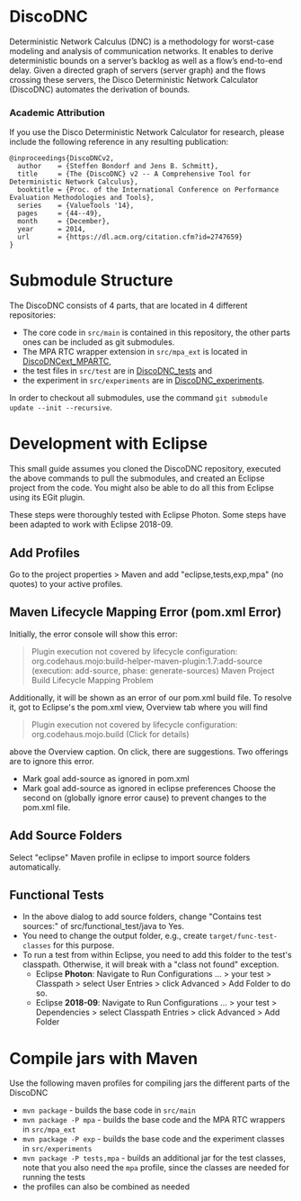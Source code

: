 # DiscoDNC

Deterministic Network Calculus (DNC) is a methodology for worst-case modeling and analysis of communication networks. It enables to derive deterministic bounds on a server’s backlog as well as a flow’s end-to-end delay. Given a directed graph of servers (server graph) and the flows crossing these servers, the Disco Deterministic Network Calculator (DiscoDNC) automates the derivation of bounds.

### Academic Attribution

If you use the Disco Deterministic Network Calculator for research, please include the following reference in any resulting publication:

```plain
@inproceedings{DiscoDNCv2,
  author    = {Steffen Bondorf and Jens B. Schmitt},
  title     = {The {DiscoDNC} v2 -- A Comprehensive Tool for Deterministic Network Calculus},
  booktitle = {Proc. of the International Conference on Performance Evaluation Methodologies and Tools},
  series    = {ValueTools '14},
  pages     = {44--49},
  month     = {December},
  year      = 2014,
  url       = {https://dl.acm.org/citation.cfm?id=2747659}
}
```

# Submodule Structure

The DiscoDNC consists of 4 parts, that are located in 4 different repositories:<br /> 
* The core code in `src/main` is contained in this repository, the other parts ones can be included as git submodules. 
* The MPA RTC wrapper extension in `src/mpa_ext` is located in [DiscoDNCext_MPARTC](https://github.com/NetCal/DiscoDNCext_MPARTC), 
* the test files in `src/test` are in [DiscoDNC_tests](https://github.com/NetCal/DiscoDNC_tests) and 
* the experiment in `src/experiments` are in [DiscoDNC_experiments](https://github.com/NetCal/DiscoDNC_experiments). 

In order to checkout all submodules, use the command `git submodule update --init --recursive`.

# Development with Eclipse
This small guide assumes you cloned the DiscoDNC repository, executed the above commands to pull the submodules, and created an Eclipse project from the code.
You might also be able to do all this from Eclipse using its EGit plugin.

These steps were thoroughly tested with Eclipse Photon. Some steps have been adapted to work with Eclipse 2018-09.

## Add Profiles
Go to the project properties > Maven and add "eclipse,tests,exp,mpa" (no quotes) to your active profiles.

## Maven Lifecycle Mapping Error (pom.xml Error)
Initially, the error console will show this error:<br />
> Plugin execution not covered by lifecycle configuration: org.codehaus.mojo:build-helper-maven-plugin:1.7:add-source (execution: add-source, phase: generate-sources) Maven Project Build Lifecycle Mapping Problem

Additionally, it will be shown as an error of our pom.xml build file.
To resolve it, got to Eclipse's the pom.xml view, Overview tab where you will find 
> Plugin execution not covered by lifecycle configuration: org.codehaus.mojo.build (Click for details)

above the Overview caption.
On click, there are suggestions. Two offerings are to ignore this error.
* Mark goal add-source as ignored in pom.xml
* Mark goal add-source as ignored in eclipse preferences
Choose the second on (globally ignore error cause) to prevent changes to the pom.xml file.

## Add Source Folders
Select "eclipse" Maven profile in eclipse to import source folders automatically.

## Functional Tests
* In the above dialog to add source folders, change "Contains test sources:" of src/functional_test/java to Yes.
* You need to change the output folder, e.g., create `target/func-test-classes` for this purpose.
* To run a test from within Eclipse, you need to add this folder to the test's classpath. Otherwise, it will break with a "class not found" exception.
  * Eclipse **Photon**:  Navigate to Run Configurations ... > your test > Classpath > select User Entries > click Advanced > Add Folder to do so.
  * Eclipse **2018-09**: Navigate to Run Configurations ... > your test > Dependencies > select Classpath Entries > click Advanced > Add Folder 

# Compile jars with Maven

Use the following maven profiles for compiling jars the different parts of the DiscoDNC

* `mvn package` - builds the base code in `src/main`
* `mvn package -P mpa` - builds the base code and the MPA RTC wrappers in `src/mpa_ext`
* `mvn package -P exp` - builds the base code and the experiment classes in `src/experiments`
* `mvn package -P tests,mpa` - builds an additional jar for the test classes, note that you also need the `mpa` profile, since the classes are needed for running the tests
* the profiles can also be combined as needed
